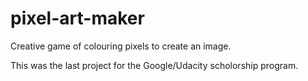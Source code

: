 # pixel-art-maker

Creative game of colouring pixels to create an image.

This was the last project for the Google/Udacity scholorship program.

